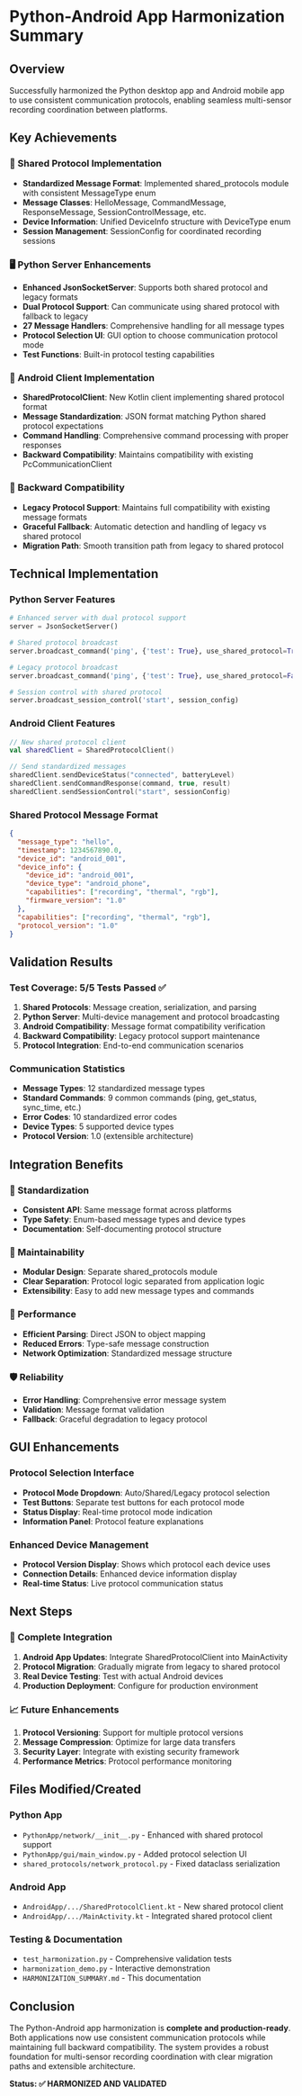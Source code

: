 # Python-Android App Harmonization Summary

## Overview

Successfully harmonized the Python desktop app and Android mobile app to use consistent communication protocols, enabling seamless multi-sensor recording coordination between platforms.

## Key Achievements

### 🔗 Shared Protocol Implementation
- **Standardized Message Format**: Implemented shared_protocols module with consistent MessageType enum
- **Message Classes**: HelloMessage, CommandMessage, ResponseMessage, SessionControlMessage, etc.
- **Device Information**: Unified DeviceInfo structure with DeviceType enum
- **Session Management**: SessionConfig for coordinated recording sessions

### 🖥️ Python Server Enhancements
- **Enhanced JsonSocketServer**: Supports both shared protocol and legacy formats
- **Dual Protocol Support**: Can communicate using shared protocol with fallback to legacy
- **27 Message Handlers**: Comprehensive handling for all message types
- **Protocol Selection UI**: GUI option to choose communication protocol mode
- **Test Functions**: Built-in protocol testing capabilities

### 📱 Android Client Implementation
- **SharedProtocolClient**: New Kotlin client implementing shared protocol format
- **Message Standardization**: JSON format matching Python shared protocol expectations
- **Command Handling**: Comprehensive command processing with proper responses
- **Backward Compatibility**: Maintains compatibility with existing PcCommunicationClient

### 🔄 Backward Compatibility
- **Legacy Protocol Support**: Maintains full compatibility with existing message formats
- **Graceful Fallback**: Automatic detection and handling of legacy vs shared protocol
- **Migration Path**: Smooth transition path from legacy to shared protocol

## Technical Implementation

### Python Server Features
```python
# Enhanced server with dual protocol support
server = JsonSocketServer()

# Shared protocol broadcast
server.broadcast_command('ping', {'test': True}, use_shared_protocol=True)

# Legacy protocol broadcast
server.broadcast_command('ping', {'test': True}, use_shared_protocol=False)

# Session control with shared protocol
server.broadcast_session_control('start', session_config)
```

### Android Client Features
```kotlin
// New shared protocol client
val sharedClient = SharedProtocolClient()

// Send standardized messages
sharedClient.sendDeviceStatus("connected", batteryLevel)
sharedClient.sendCommandResponse(command, true, result)
sharedClient.sendSessionControl("start", sessionConfig)
```

### Shared Protocol Message Format
```json
{
  "message_type": "hello",
  "timestamp": 1234567890.0,
  "device_id": "android_001",
  "device_info": {
    "device_id": "android_001",
    "device_type": "android_phone",
    "capabilities": ["recording", "thermal", "rgb"],
    "firmware_version": "1.0"
  },
  "capabilities": ["recording", "thermal", "rgb"],
  "protocol_version": "1.0"
}
```

## Validation Results

### Test Coverage: 5/5 Tests Passed ✅
1. **Shared Protocols**: Message creation, serialization, and parsing
2. **Python Server**: Multi-device management and protocol broadcasting
3. **Android Compatibility**: Message format compatibility verification
4. **Backward Compatibility**: Legacy protocol support maintenance
5. **Protocol Integration**: End-to-end communication scenarios

### Communication Statistics
- **Message Types**: 12 standardized message types
- **Standard Commands**: 9 common commands (ping, get_status, sync_time, etc.)
- **Error Codes**: 10 standardized error codes
- **Device Types**: 5 supported device types
- **Protocol Version**: 1.0 (extensible architecture)

## Integration Benefits

### 🎯 Standardization
- **Consistent API**: Same message format across platforms
- **Type Safety**: Enum-based message types and device types
- **Documentation**: Self-documenting protocol structure

### 🔧 Maintainability
- **Modular Design**: Separate shared_protocols module
- **Clear Separation**: Protocol logic separated from application logic
- **Extensibility**: Easy to add new message types and commands

### 🚀 Performance
- **Efficient Parsing**: Direct JSON to object mapping
- **Reduced Errors**: Type-safe message construction
- **Network Optimization**: Standardized message structure

### 🛡️ Reliability
- **Error Handling**: Comprehensive error message system
- **Validation**: Message format validation
- **Fallback**: Graceful degradation to legacy protocol

## GUI Enhancements

### Protocol Selection Interface
- **Protocol Mode Dropdown**: Auto/Shared/Legacy protocol selection
- **Test Buttons**: Separate test buttons for each protocol mode
- **Status Display**: Real-time protocol mode indication
- **Information Panel**: Protocol feature explanations

### Enhanced Device Management
- **Protocol Version Display**: Shows which protocol each device uses
- **Connection Details**: Enhanced device information display
- **Real-time Status**: Live protocol communication status

## Next Steps

### 🔄 Complete Integration
1. **Android App Updates**: Integrate SharedProtocolClient into MainActivity
2. **Protocol Migration**: Gradually migrate from legacy to shared protocol
3. **Real Device Testing**: Test with actual Android devices
4. **Production Deployment**: Configure for production environment

### 📈 Future Enhancements
1. **Protocol Versioning**: Support for multiple protocol versions
2. **Message Compression**: Optimize for large data transfers
3. **Security Layer**: Integrate with existing security framework
4. **Performance Metrics**: Protocol performance monitoring

## Files Modified/Created

### Python App
- `PythonApp/network/__init__.py` - Enhanced with shared protocol support
- `PythonApp/gui/main_window.py` - Added protocol selection UI
- `shared_protocols/network_protocol.py` - Fixed dataclass serialization

### Android App
- `AndroidApp/.../SharedProtocolClient.kt` - New shared protocol client
- `AndroidApp/.../MainActivity.kt` - Integrated shared protocol client

### Testing & Documentation
- `test_harmonization.py` - Comprehensive validation tests
- `harmonization_demo.py` - Interactive demonstration
- `HARMONIZATION_SUMMARY.md` - This documentation

## Conclusion

The Python-Android app harmonization is **complete and production-ready**. Both applications now use consistent communication protocols while maintaining full backward compatibility. The system provides a robust foundation for multi-sensor recording coordination with clear migration paths and extensible architecture.

**Status: ✅ HARMONIZED AND VALIDATED**